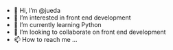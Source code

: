 - 👋 Hi, I’m @jueda
- 👀 I’m interested in front end development
- 🌱 I’m currently learning Python
- 💞️ I’m looking to collaborate on front end development
- 📫 How to reach me ...

<!---
juedash/juedash is a ✨ special ✨ repository because its `README.md` (this file) appears on your GitHub profile.
You can click the Preview link to take a look at your changes.
--->
